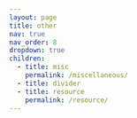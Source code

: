 ```yaml
---
layout: page
title: other
nav: true
nav_order: 8
dropdown: true
children:
  - title: misc
    permalink: /miscellaneous/
  - title: divider
  - title: resource
    permalink: /resource/
---
```

